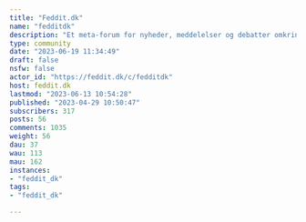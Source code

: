 ```yaml
---
title: "Feddit.dk" 
name: "fedditdk"
description: "Et meta-forum for nyheder, meddelelser og debatter omkring Feddit.dk i sig selv.Man er også velkommen til at poste her hvis der ikke er nogen andre fællesskaber der passer."
type: community
date: "2023-06-19 11:34:49"
draft: false
nsfw: false
actor_id: "https://feddit.dk/c/fedditdk"
host: feddit.dk
lastmod: "2023-06-13 10:54:28"
published: "2023-04-29 10:50:47"
subscribers: 317
posts: 56
comments: 1035
weight: 56
dau: 37
wau: 113
mau: 162
instances:
- "feddit_dk"
tags: 
- "feddit_dk"

---
```

